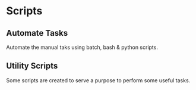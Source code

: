 # Scripts

## Automate Tasks

Automate the manual taks using batch, bash & python scripts.

## Utility Scripts
Some scripts are created to serve a purpose to perform some useful tasks.
